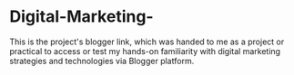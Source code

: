 # Digital-Marketing-

This is the project's blogger link, which was handed to me as a project or practical to access or test my hands-on familiarity with digital marketing strategies and technologies via Blogger platform.
